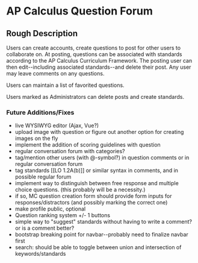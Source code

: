 # AP Calculus Question Forum 

## Rough Description

Users can create accounts, create questions to post for other users to collaborate on. At posting, questions can be associated with standards according to the AP Calculus Curriculum Framework. The posting user can then edit--including associated standards--and delete their post. Any user may leave comments on any questions.

Users can maintain a list of favorited questions.

Users marked as Administrators can delete posts and create standards.


### Future Additions/Fixes

- live WYSIWYG editor (Ajax, Vue?)
- upload image with question or figure out another option for creating images on the fly
- implement the addition of scoring guidelines with question
- regular conversation forum with categories?
- tag/mention other users (with @-symbol?) in question comments or in regular conversation forum
- tag standards [[LO 1.2A(b)]] or similar syntax in comments, and in possible regular forum
- implement way to distinguish between free response and multiple choice questions. (this probably will be a necessity.)
- if so, MC question creation form should provide form inputs for responses/distractors (and possibly marking the correct one)
- make profile public, optional
- Question ranking system +/- 1 buttons
- simple way to "suggest" standards without having to write a comment? or is a comment better?
- bootstrap breaking point for navbar--probably need to finalize navbar first
- search: should be able to toggle between union and intersection of keywords/standards
